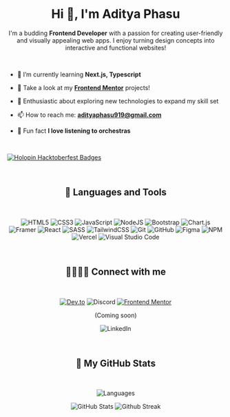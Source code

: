 <h1 align="center">Hi 👋, I'm Aditya Phasu</h1>

<p align="center"> I'm a budding <strong>Frontend Developer</strong> with a passion for creating user-friendly and visually appealing web apps. I enjoy turning design concepts into interactive and functional websites! </p>
<br>

<section>


- 🌱 I’m currently learning  **Next.js, Typescript**
  
- 🌟 Take a look at my [**Frontend Mentor**](https://www.frontendmentor.io/profile/adityaphasu) projects!
  
- 🚀 Enthusiastic about exploring new technologies to expand my skill set
  
- 📫 How to reach me: **adityaphasu919@gmail.com**

- 🎻 Fun fact **I love listening to orchestras**

<br>

[![Holopin Hacktoberfest Badges](https://holopin.me/adityaphasu)](https://holopin.io/@adityaphasu)

</section>

<!------------------------------------------------------------------------------------------------------------------------------>

<section align="center">
<br>
<h2 align="center">🧰 Languages and Tools</h2>
<br>

![HTML5](https://img.shields.io/badge/html5-%23E34F26.svg?style=for-the-badge&logo=html5&logoColor=white)
![CSS3](https://img.shields.io/badge/css3-%231572B6.svg?style=for-the-badge&logo=css3&logoColor=white)
![JavaScript](https://img.shields.io/badge/javascript-%23323330.svg?style=for-the-badge&logo=javascript&logoColor=%23F7DF1E)
![NodeJS](https://img.shields.io/badge/node.js-6DA55F?style=for-the-badge&logo=node.js&logoColor=white)
![Bootstrap](https://img.shields.io/badge/bootstrap-%23563D7C.svg?style=for-the-badge&logo=bootstrap&logoColor=white)
![Chart.js](https://img.shields.io/badge/chart.js-F5788D.svg?style=for-the-badge&logo=chart.js&logoColor=white)
![Framer](https://img.shields.io/badge/Framer-black?style=for-the-badge&logo=framer&logoColor=blue)
![React](https://img.shields.io/badge/react-%2320232a.svg?style=for-the-badge&logo=react&logoColor=%2361DAFB)
![SASS](https://img.shields.io/badge/SASS-hotpink.svg?style=for-the-badge&logo=SASS&logoColor=white)
![TailwindCSS](https://img.shields.io/badge/tailwindcss-%2338B2AC.svg?style=for-the-badge&logo=tailwind-css&logoColor=white)
![Git](https://img.shields.io/badge/Git-%23F05033.svg?style=for-the-badge&logo=git&logoColor=white)
![GitHub](https://img.shields.io/badge/github-%23121011.svg?style=for-the-badge&logo=github&logoColor=white)
![Figma](https://img.shields.io/badge/figma-%23F24E1E.svg?style=for-the-badge&logo=figma&logoColor=white)
![NPM](https://img.shields.io/badge/NPM-%23CB3837.svg?style=for-the-badge&logo=npm&logoColor=white)
![Vercel](https://img.shields.io/badge/Vercel-%23000000.svg?style=for-the-badge&logo=vercel&logoColor=white)
![Visual Studio Code](https://img.shields.io/badge/Visual%20Studio%20Code-0078d7.svg?style=for-the-badge&logo=visual-studio-code&logoColor=white)

</section>

<!------------------------------------------------------------------------------------------------------------------------------> 

<section align="center"> 
<br>
<h2>🫱🏼‍🫲🏼 Connect with me</h2>
<br>

[![Dev.to](https://img.shields.io/badge/dev.to-0A0A0A?style=for-the-badge&logo=dev.to&logoColor=white)](https://dev.to/boots)
![Discord](https://img.shields.io/badge/Alphaboots%238192-5865F2.svg?style=for-the-badge&logo=discord&logoColor=white&label=Discord&labelColor=%235865F2&color=%234C5459)
[![Frontend Mentor](https://img.shields.io/badge/Frontend%20Mentor-FFFFFF.svg?style=for-the-badge&logo=frontendmentor&logoColor=blue)](https://www.frontendmentor.io/profile/adityaphasu)

<p>(Coming soon)</p>

![LinkedIn](https://img.shields.io/badge/linkedin-%230077B5.svg?style=for-the-badge&logo=linkedin&logoColor=white)


</section>



<!------------------------------------------------------------------------------------------------------------------------------>

<section align="center">
<br>
<h2 align="center">👾 My GitHub Stats</h2>
<br>

<div>

![Languages](https://github-readme-stats-liard-kappa.vercel.app/api/top-langs/?username=adityaphasu&layout=compact&hide_border=true&theme=dracula)

</div>
  
<div align="center">

<img src="https://github-readme-stats-liard-kappa.vercel.app/api?username=adityaphasu&show_icons=true&hide_border=true&theme=dracula" alt="GitHub Stats" title="Github Stats"/> 
<img src="https://github-readme-streak-stats-eight-nu.vercel.app?user=adityaphasu&theme=dracula&hide_border=true" alt="Github Streak" title="Github Streak"/> 

</div>

</section>


